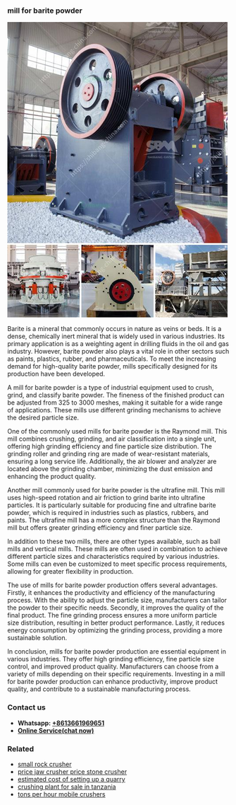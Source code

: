 <h3>mill for barite powder</h3><img src='1706773406.jpg' alt=''><p>Barite is a mineral that commonly occurs in nature as veins or beds. It is a dense, chemically inert mineral that is widely used in various industries. Its primary application is as a weighting agent in drilling fluids in the oil and gas industry. However, barite powder also plays a vital role in other sectors such as paints, plastics, rubber, and pharmaceuticals. To meet the increasing demand for high-quality barite powder, mills specifically designed for its production have been developed.</p><p>A mill for barite powder is a type of industrial equipment used to crush, grind, and classify barite powder. The fineness of the finished product can be adjusted from 325 to 3000 meshes, making it suitable for a wide range of applications. These mills use different grinding mechanisms to achieve the desired particle size.</p><p>One of the commonly used mills for barite powder is the Raymond mill. This mill combines crushing, grinding, and air classification into a single unit, offering high grinding efficiency and fine particle size distribution. The grinding roller and grinding ring are made of wear-resistant materials, ensuring a long service life. Additionally, the air blower and analyzer are located above the grinding chamber, minimizing the dust emission and enhancing the product quality.</p><p>Another mill commonly used for barite powder is the ultrafine mill. This mill uses high-speed rotation and air friction to grind barite into ultrafine particles. It is particularly suitable for producing fine and ultrafine barite powder, which is required in industries such as plastics, rubbers, and paints. The ultrafine mill has a more complex structure than the Raymond mill but offers greater grinding efficiency and finer particle size.</p><p>In addition to these two mills, there are other types available, such as ball mills and vertical mills. These mills are often used in combination to achieve different particle sizes and characteristics required by various industries. Some mills can even be customized to meet specific process requirements, allowing for greater flexibility in production.</p><p>The use of mills for barite powder production offers several advantages. Firstly, it enhances the productivity and efficiency of the manufacturing process. With the ability to adjust the particle size, manufacturers can tailor the powder to their specific needs. Secondly, it improves the quality of the final product. The fine grinding process ensures a more uniform particle size distribution, resulting in better product performance. Lastly, it reduces energy consumption by optimizing the grinding process, providing a more sustainable solution.</p><p>In conclusion, mills for barite powder production are essential equipment in various industries. They offer high grinding efficiency, fine particle size control, and improved product quality. Manufacturers can choose from a variety of mills depending on their specific requirements. Investing in a mill for barite powder production can enhance productivity, improve product quality, and contribute to a sustainable manufacturing process.</p><h3>Contact us</h3><ul><li><strong>Whatsapp:&nbsp;<a href="https://wa.me/8613661969651">+8613661969651</a></strong></li><li><a href="https://swt.shibang-china.com/?git&amp;zhl&amp;mill for barite powder"><strong>Online Service(chat now)</strong></a></li></ul><h3>Related</h3><ul><li><a href='small rock crusher.md'>small rock crusher</a></li><li><a href='price jaw crusher price stone crusher.md'>price jaw crusher price stone crusher</a></li><li><a href='estimated cost of setting up a quarry.md'>estimated cost of setting up a quarry</a></li><li><a href='crushing plant for sale in tanzania.md'>crushing plant for sale in tanzania</a></li><li><a href='tons per hour mobile crushers.md'>tons per hour mobile crushers</a></li></ul>